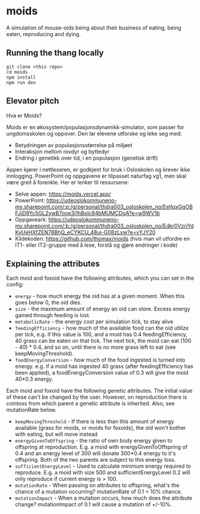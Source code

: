 # moids
A simulation of mouse-oids being about their business of eating, being eaten, reproducing and dying.

## Running the thang locally
```
git clone <this repo>
cd moids
npm install
npm run dev
```

## Elevator pitch
Hva er Moids?

Moids er en økosystem/populasjonsdynamikk-simulator, som passer for ungdomsskolen og oppover. Den lar elevene utforske og leke seg med:
- Betydningen av populasjonsstørrelse på miljøet
- Interaksjon mellom rovdyr og byttedyr
- Endring i genetikk over tid, i en populasjon (genetisk drift)

Appen kjører i nettleseren, er godkjent for bruk i Osloskolen og krever ikke innlogging. PowerPoint og oppgavene er tilpasset naturfag vg1, men skal være greit å forenkle. Her er lenker til ressursene:

- Selve appen: https://moids.vercel.app/
- PowerPoint: https://udeoslokommuneno-my.sharepoint.com/:p:/g/personal/thdra003_osloskolen_no/EeIIqxGqOBFJiD9Yc5GL2ywB7ooe3j1hBolc84bMUMCDqA?e=w9WV1b
- Oppgaveark: https://udeoslokommuneno-my.sharepoint.com/:b:/g/personal/thdra003_osloskolen_no/Edkr0VzrjYdKvUeHXfZEN78BhQ_eCYKCU_48uj-G08zLxw?e=vYJY20
- Kildekoden: https://github.com/thomax/moids (hvis man vil utfordre en IT1- eller IT2-gruppe med å lese, forstå og gjøre endringer i kode)

## Explaining the attributes
Each moid and foxoid have the following attributes, which you can set in the config:

- `energy` - how much energy the oid has at a given moment. When this goes below 0, the oid dies.
- `size` - the maximum amount of energy an oid can store. Excess energy gained through feeding is lost.
- `metabolicRate` - the energy cost per simulation tick, to stay alive
- `feedingEfficiency` - how much of the available food can the oid utilize per tick, e.g. if this value is 100, and a moid has 0.4 feedingEfficiency, 40 grass can be eaten on that tick. The next tick, the moid can eat (100 - 40) * 0.4, and so on, until there is no more grass left to eat (see keepMovingThreshold).
- `foodEnergyConversion` - how much of the food ingested is turned into energy. e.g. if a moid has ingested 40 grass (after feedingEfficiency has been applied), a foodEnergyConversion value of 0.3 will give the moid 40*0.3 energy. 

Each moid and foxoid have the following genetic attributes. The initial value of these can't be changed by the user. However, on reproduction there is cointoss from which parent a genetic attribute is inherited. Also, see mutationRate below.

- `keepMovingThreshold` - If there is less than this amount of energy available (grass for moids, or moids for foxoids), the oid won't bother with eating, but will move instead
- `energyGivenToOffspring` - the ratio of own body energy given to offspring at reproduction. E.g. a moid with energyGivenToOffspring of 0.4 and an energy level of 300 will donate 300*0.4 energy to it's offspring. Both of the two parents are subject to this energy loss.
- `sufficientEnergyLevel` - Used to calculate minimum energy required to reproduce. E.g. a moid with size 500 and sufficientEnergyLevel 0.2 will only reproduce if current energy is > 100.
- `mutationRate` - When passing on attributes to offspring, what's the chance of a mutation occurring? mutationRate of 0.1 = 10% chance.
- `mutationImpact` - When a mutation occurs, how much does the attribute change? mutationImpact of 0.1 will cause a mutation of +/-10%.
